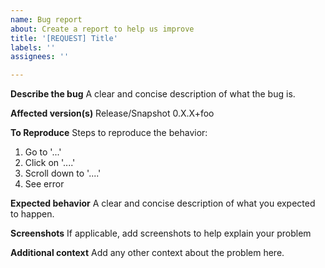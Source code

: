 ```yaml
---
name: Bug report
about: Create a report to help us improve
title: '[REQUEST] Title'
labels: ''
assignees: ''

---
```


**Describe the bug**
A clear and concise description of what the bug is.

**Affected version(s)** Release/Snapshot 0.X.X+foo

**To Reproduce**
Steps to reproduce the behavior:
1. Go to '...'
2. Click on '....'
3. Scroll down to '....'
4. See error

**Expected behavior**
A clear and concise description of what you expected to happen.

**Screenshots**
If applicable, add screenshots to help explain your problem

**Additional context**
Add any other context about the problem here.

